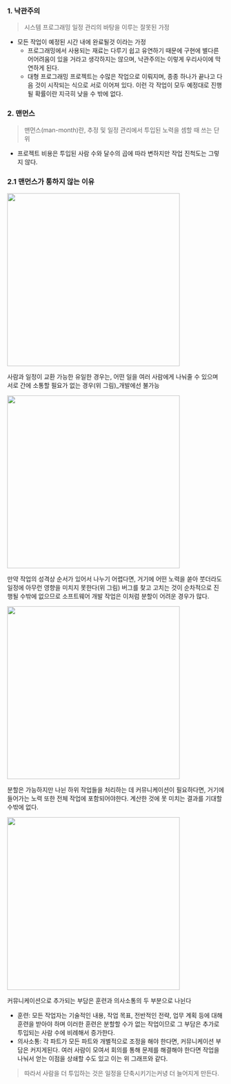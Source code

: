 ### 1. 낙관주의
> 시스템 프로그래밍 일정 관리의 바탕을 이루는 잘못된 가정
- 모든 작업이 예정된 시간 내에 완료될것 이라는 가정
  -  프로그래밍에서 사용되는 재료는 다루기 쉽고 유연하기 때문에 구현에 별다른 어어려움이 있을 거라고 생각하지는 않으며, 낙관주의는 이렇게 우리사이에 막연하게 된다.
  - 대형 프로그래밍 프로젝트는 수많은 작업으로 이뤄지며, 종종 하나가 끝나고 다음 것이 시작되는 식으로 서로 이어져 있다. 이런 각 작업이 모두 예정대로 진행될 확률이란 지극히 낮을 수 밖에 없다.

### 2. 맨먼스
> 맨먼스(man-month)란, 추정 및 일정 관리에서 투입된 노력을 셈할 때 쓰는 단위
- 프로젝트 비용은 투입된 사람 수와 달수의 곱에 따라 변하지만 작업 진척도는 그렇지 않다.

### 2.1 맨먼스가 통하지 않는 이유
<img src="https://user-images.githubusercontent.com/76692927/221560517-09410b22-4345-4b65-9a6e-8d963c31f1bc.jpeg" height="400"/>


사람과 일정이 교환 가능한 유일한 경우는, 어떤 일을 여러 사람에게 나눠줄 수 있으며 서로 간에 소통할 필요가 없는 경우(위 그림)_개발에선 불가능

<img src="https://user-images.githubusercontent.com/76692927/221561269-5d9779fd-3996-4c6e-ba56-b48f8bf66226.jpeg" height="400"/>

만약 작업의 성격상 순서가 있어서 나누기 어렵다면, 거기에 어떤 노력을 쏟아 붓더라도 일정에 아무런 영향을 미치지 못한다(위 그림)
버그를 찾고 고치는 것이 순차적으로 진행될 수밖에 없으므로 소프트웨어 개발 작업은 이처럼 분할이 어려운 경우가 많다.

<img src="https://user-images.githubusercontent.com/76692927/221561864-8615ab3b-6a4e-4a7a-b1a5-6f9f1f51bed5.jpg" height="400"/>

분할은 가능하지만 나뉜 하위 작업들을 처리하는 데 커뮤니케이션이 필요하다면, 거기에 들어가는 노력 또한 전체 작업에 포함되어야한다.
계산한 것에 못 미치는 결과를 기대할 수밖에 없다.


<img src="https://user-images.githubusercontent.com/76692927/221562284-ac60a3c5-7bee-4370-9105-dd62ff826a2e.jpg" height="400"/>

커뮤니케이션으로 추가되는 부담은 훈련과 의사소통의 두 부분으로 나뉜다
- 훈련: 모든 작업자는 기술적인 내용, 작업 목표, 전반적인 전략, 업무 계획 등에 대해 훈련을 받아야 하며 이러한 훈련은 분할할 수가 없는 작업이므로 그 부담은 추가로 투입되는 사람 수에 비례해서 증가한다.
- 의사소통: 각 파트가 모든 파트와 개별적으로 조정을 해야 한다면, 커뮤니케이션 부담은 커지게된다.
여러 사람이 모여서 회의를 통해 문제를 해결해야 한다면 작업을 나눠서 얻는 이점을 상쇄할 수도 있고 이는 위 그래프와 같다.

> 따라서 사람을 더 투입하는 것은 일정을 단축시키기는커녕 더 늘어지게 만든다.

